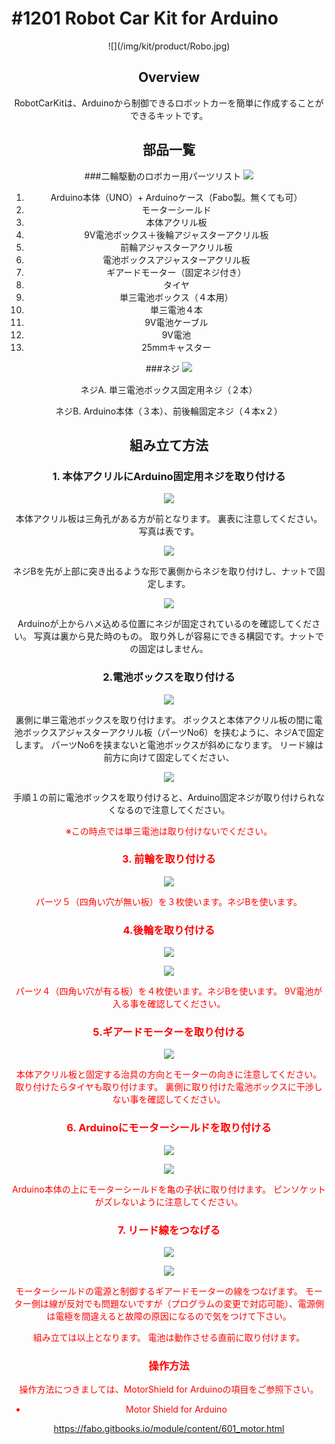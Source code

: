 # #1201 Robot Car Kit for Arduino

<center>![](/img/kit/product/Robo.jpg)

<!--COLORME-->

## Overview
RobotCarKitは、Arduinoから制御できるロボットカーを簡単に作成することができるキットです。

## 部品一覧

###二輪駆動のロボカー用パーツリスト
![](/img/kit/manual/car_manual001.jpg)

1. Arduino本体（UNO）+ Arduinoケース（Fabo製。無くても可）
2. モーターシールド
3. 本体アクリル板
4. 9V電池ボックス＋後輪アジャスターアクリル板
5. 前輪アジャスターアクリル板
6. 電池ボックスアジャスターアクリル板
7. ギアードモーター（固定ネジ付き）
8. タイヤ
9. 単三電池ボックス（４本用）
10. 単三電池４本
11. 9V電池ケーブル
12. 9V電池
13. 25mmキャスター

###ネジ
![](/img/kit/manual/car_manual002.jpg)

ネジA. 単三電池ボックス固定用ネジ（２本）

ネジB. Arduino本体（３本）、前後輪固定ネジ（４本x２）


## 組み立て方法


### 1. 本体アクリルにArduino固定用ネジを取り付ける

![](/img/kit/manual/car_manual101.jpg)

本体アクリル板は三角孔がある方が前となります。
裏表に注意してください。写真は表です。


![](/img/kit/manual/car_namual102.jpg)

ネジBを先が上部に突き出るような形で裏側からネジを取り付けし、ナットで固定します。

![](/img/kit/manual/car_namual103.jpg)

Arduinoが上からハメ込める位置にネジが固定されているのを確認してください。
写真は裏から見た時のもの。
取り外しが容易にできる構図です。ナットでの固定はしません。


### 2.電池ボックスを取り付ける

![](/img/kit/manual/car_namual104.jpg)

裏側に単三電池ボックスを取り付けます。
ボックスと本体アクリル板の間に電池ボックスアジャスターアクリル板（パーツNo6）を挟むように、ネジAで固定します。
パーツNo6を挟まないと電池ボックスが斜めになります。
リード線は前方に向けて固定してください、

![](/img/kit/manual/car_namual105.jpg)

手順１の前に電池ボックスを取り付けると、Arduino固定ネジが取り付けられなくなるので注意してください。

<font color='#FF0000'>※この時点では単三電池は取り付けないでください。

### 3. 前輪を取り付ける

![](/img/kit/manual/car_namual106.jpg)

パーツ５（四角い穴が無い板）を３枚使います。ネジBを使います。

### 4.後輪を取り付ける

![](/img/kit/manual/car_namual107.jpg)

![](/img/kit/manual/car_namual108.jpg)

パーツ４（四角い穴が有る板）を４枚使います。ネジBを使います。
9V電池が入る事を確認してください。

### 5.ギアードモーターを取り付ける

![](/img/kit/manual/car_namual109.jpg)

本体アクリル板と固定する治具の方向とモーターの向きに注意してください。
取り付けたらタイヤも取り付けます。
裏側に取り付けた電池ボックスに干渉しない事を確認してください。

### 6. Arduinoにモーターシールドを取り付ける

![](/img/kit/manual/car_namual110.jpg)

![](/img/kit/manual/car_namual111.jpg)

Arduino本体の上にモーターシールドを亀の子状に取り付けます。
ピンソケットがズレないように注意してください。

### 7. リード線をつなげる

![](/img/kit/manual/car_namual112.jpg)

![](/img/kit/manual/car_namual113.jpg)

モーターシールドの電源と制御するギアードモーターの線をつなげます。
モーター側は線が反対でも問題ないですが（プログラムの変更で対応可能）、<font color='#FF0000'>電源側は電極を間違えると故障の原因になるので気をつけて下さい。

組み立ては以上となります。
電池は動作させる直前に取り付けます。

### 操作方法
操作方法につきましては、MotorShield for Arduinoの項目をご参照下さい。

* Motor Shield for Arduino

https://fabo.gitbooks.io/module/content/601_motor.html
